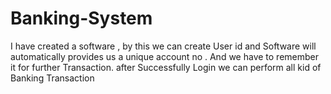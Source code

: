 # Banking-System
I have created a software , by this we can create User id and Software will automatically provides us a unique account no . And we have to remember it for further Transaction.  after Successfully Login we can perform all kid of Banking Transaction
